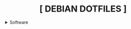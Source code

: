 <div align="center">
    <h1>[ DEBIAN DOTFILES ]</h1>
</div>

<details>
    <summary>Software</summary>

    | Name | Description |
    | ---- | ----------- |
    | [i3](https://i3wm.org/) | Best X11 window manager |
</details>
